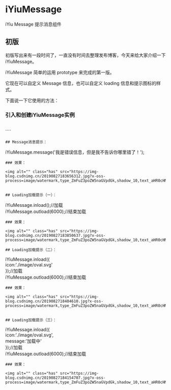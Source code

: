 # iYiuMessage
iYiu Message 提示消息组件

## 初版

初版写出来有一段时间了，一直没有时间去整理发布博客，今天来给大家介绍一下iYiuMessage。<br>


iYiuMessage 简单的运用 prototype 来完成的第一版。<br>

它现在可以自定义 Message 信息，也可以自定义 loading 信息和提示图标的样式。<br>

下面说一下它使用的方法：<br>

### 引入和创建iYiuMessage实例

<br />
````
<script src="./js/iYiu.js" type="text/javascript"></script><br>
<script type="text/javascript"><br>
    //创建iYiuMessage实例<br>
    var iYiuMessage = new iYiu();<br>
</script>

````
## Message消息提示：

````

iYiuMessage.message('我是错误信息，但是我不告诉你哪里错了！');

````
### 效果： 

<img alt="" class="has" src="https://img-blog.csdnimg.cn/20190827183656312.jpg?x-oss-process=image/watermark,type_ZmFuZ3poZW5naGVpdGk,shadow_10,text_aHR0cHM6Ly9ibG9nLmNzZG4ubmV0L0plbnNlbl9ZYW8=,size_16,color_FFFFFF,t_70">


## Loading加载提示（一）：
````
iYiuMessage.inload();//加载<br>
iYiuMessage.outload(6000);//结束加载
````
### 效果：

<img alt="" class="has" src="https://img-blog.csdnimg.cn/20190827183850637.jpg?x-oss-process=image/watermark,type_ZmFuZ3poZW5naGVpdGk,shadow_10,text_aHR0cHM6Ly9ibG9nLmNzZG4ubmV0L0plbnNlbl9ZYW8=,size_16,color_FFFFFF,t_70">

## Loading加载提示（二）：
````
iYiuMessage.inload({<br>
    icon:'./image/oval.svg'<br>
});//加载<br>
iYiuMessage.outload(6000);//结束加载
````
### 效果：

<img alt="" class="has" src="https://img-blog.csdnimg.cn/2019082718404610.jpg?x-oss-process=image/watermark,type_ZmFuZ3poZW5naGVpdGk,shadow_10,text_aHR0cHM6Ly9ibG9nLmNzZG4ubmV0L0plbnNlbl9ZYW8=,size_16,color_FFFFFF,t_70">


## Loading加载提示（三）：
````
iYiuMessage.inload({<br>
    icon:'./image/oval.svg',<br>
    message:'加载中'<br>
});//加载<br>
iYiuMessage.outload(6000);//结束加载
````
### 效果：

<img alt="" class="has" src="https://img-blog.csdnimg.cn/20190827184154707.jpg?x-oss-process=image/watermark,type_ZmFuZ3poZW5naGVpdGk,shadow_10,text_aHR0cHM6Ly9ibG9nLmNzZG4ubmV0L0plbnNlbl9ZYW8=,size_16,color_FFFFFF,t_70">




 
